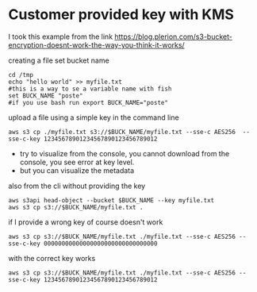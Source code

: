 # Customer provided key with KMS

I took this example from the link https://blog.plerion.com/s3-bucket-encryption-doesnt-work-the-way-you-think-it-works/

creating a file set bucket name
```
cd /tmp
echo "hello world" >> myfile.txt
#this is a way to se a variable name with fish
set BUCK_NAME "poste"
#if you use bash run export BUCK_NAME="poste"
```

upload a file using a simple key in the command line
```
aws s3 cp ./myfile.txt s3://$BUCK_NAME/myfile.txt --sse-c AES256  --sse-c-key 12345678901234567890123456789012 
```
* try to visualize from the console, you cannot download from the console, you see error at key level.
* but you can visualize the metadata

also from the cli without providing the key
```
aws s3api head-object --bucket $BUCK_NAME --key myfile.txt
aws s3 cp s3://$BUCK_NAME/myfile.txt .
```

if I provide a wrong key of course doesn't work
```
aws s3 cp s3://$BUCK_NAME/myfile.txt ./myfile.txt --sse-c AES256 --sse-c-key 00000000000000000000000000000000
```
with the correct key works
```
aws s3 cp s3://$BUCK_NAME/myfile.txt ./myfile.txt --sse-c AES256 --sse-c-key 12345678901234567890123456789012
```
